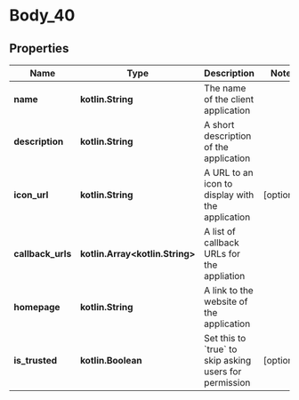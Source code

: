 
# Body_40

## Properties
Name | Type | Description | Notes
------------ | ------------- | ------------- | -------------
**name** | **kotlin.String** | The name of the client application | 
**description** | **kotlin.String** | A short description of the application | 
**icon_url** | **kotlin.String** | A URL to an icon to display with the application |  [optional]
**callback_urls** | **kotlin.Array&lt;kotlin.String&gt;** | A list of callback URLs for the appliation | 
**homepage** | **kotlin.String** | A link to the website of the application | 
**is_trusted** | **kotlin.Boolean** | Set this to &#x60;true&#x60; to skip asking users for permission |  [optional]



